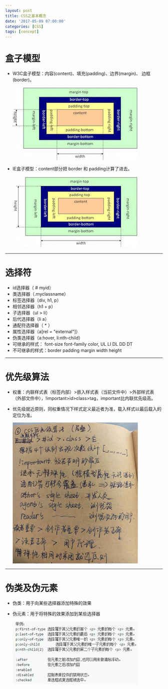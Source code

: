 ```yaml
---
layout: post
title: CSS之基本概念
date: '2017-05-09 07:00:00'
categories: [CSS]
tags: [concept]
---
```


# 盒子模型
 * W3C盒子模型：内容(content)、填充(padding)、边界(margin)、 边框(border)。

    ![The W3C Box](/assets/images/2017/box_W3C.jpg)

 * IE盒子模型：content部分把 border 和 padding计算了进去。

    ![The IE Box](/assets/images/2017/box_IE.jpg)

---
# 选择符
 * id选择器（ # myid）
 * 类选择器（.myclassname）
 * 标签选择器（div, h1, p）
 * 相邻选择器（h1 + p）
 * 子选择器（ul > li）
 * 后代选择器（li a）
 * 通配符选择器（ * ）
 * 属性选择器（a[rel = "external"]）
 * 伪类选择器（a:hover, li:nth-child）
 * 可继承的样式： font-size font-family color, UL LI DL DD DT
 * 不可继承的样式：border padding margin width height 


---
# 优先级算法
 * 权重：内联样式表（标签内部）>嵌入样式表（当前文件中）>外部样式表（外部文件中），!important>id>class>tag，important比内联优先级高。
 * 优先级就近原则，同权重情况下样式定义最近者为准，载入样式以最后载入的定位为准。

    ![The IE Box](/assets/images/2017/priority.JPG)

---
# 伪类及伪元素
 * 伪类：用于向某些选择器添加特殊的效果
 * 伪元素：用于将特殊的效果添加到某些选择器

    ![The IE Box](/assets/images/2017/class_ele.jpg)
